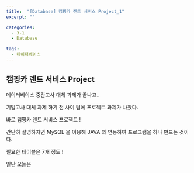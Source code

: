 ```yaml
---
title:  "[Database] 캠핑카 렌트 서비스 Project_1"
excerpt: ""

categories:
  - 3-1
  - Database

tags:
  - 데이터베이스
---
```


## 캠핑카 렌트 서비스 Project

데이터베이스 중간고사 대체 과제가 끝나고..

기말고사 대체 과제 하기 전 사이 텀에 프로젝트 과제가 나왔다.

바로 캠핑카 렌트 서비스 프로젝트 !

간단히 설명하자면 MySQL 을 이용해 JAVA 와 연동하여 프로그램을 하나 만드는 것이다.

필요한 테이블은 7개 정도 !

일단 오늘은 